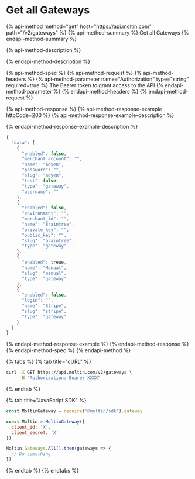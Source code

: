 # Get all Gateways

{% api-method method="get" host="https://api.moltin.com" path="/v2/gateways" %}
{% api-method-summary %}
Get all Gateways
{% endapi-method-summary %}

{% api-method-description %}

{% endapi-method-description %}

{% api-method-spec %}
{% api-method-request %}
{% api-method-headers %}
{% api-method-parameter name="Authorization" type="string" required=true %}
The Bearer token to grant access to the API
{% endapi-method-parameter %}
{% endapi-method-headers %}
{% endapi-method-request %}

{% api-method-response %}
{% api-method-response-example httpCode=200 %}
{% api-method-response-example-description %}

{% endapi-method-response-example-description %}

```javascript
{
  "data": [
    {
      "enabled": false,
      "merchant_account": "",
      "name": "Adyen",
      "password": "",
      "slug": "adyen",
      "test": false,
      "type": "gateway",
      "username": ""
    },
    {
      "enabled": false,
      "environment": "",
      "merchant_id": "",
      "name": "Braintree",
      "private_key": "",
      "public_key": "",
      "slug": "braintree",
      "type": "gateway"
    },
    {
      "enabled": treue,
      "name": "Manual",
      "slug": "manual",
      "type": "gateway"
    },
    {
      "enabled": false,
      "login": "",
      "name": "Stripe",
      "slug": "stripe",
      "type": "gateway"
    }
  ]
}
```
{% endapi-method-response-example %}
{% endapi-method-response %}
{% endapi-method-spec %}
{% endapi-method %}

{% tabs %}
{% tab title="cURL" %}
```bash
curl -X GET https://api.moltin.com/v2/gateways \
     -H "Authorization: Bearer XXXX"
```
{% endtab %}

{% tab title="JavaScript SDK" %}
```javascript
const MoltinGateway = require('@moltin/sdk').gateway

const Moltin = MoltinGateway({
  client_id: 'X',
  client_secret: 'X'
})

Moltin.Gateways.All().then(gateways => {
  // Do something
})
```
{% endtab %}
{% endtabs %}

